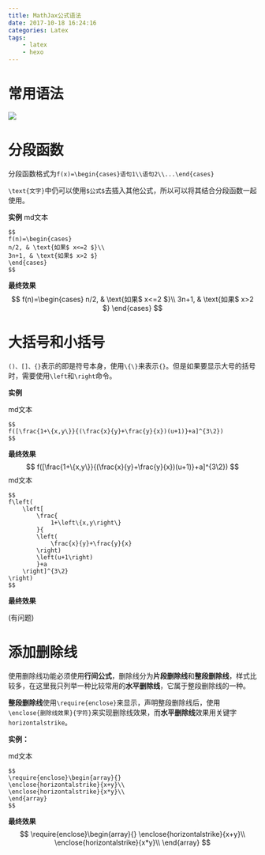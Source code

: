 ```yaml
---
title: MathJax公式语法
date: 2017-10-18 16:24:16
categories: Latex
tags:
    - latex
    - hexo
---
```


# 常用语法

![](/images/2017-10-19-Latex-HexoMathJax-0.jpg)

# 分段函数

分段函数格式为`f(x)=\begin{cases}语句1\\语句2\\...\end{cases}`

`\text{文字}`中仍可以使用`$公式$`去插入其他公式，所以可以将其结合分段函数一起使用。

**实例**
md文本

```
$$ 
f(n)=\begin{cases}
n/2, & \text{如果$ x<=2 $}\\
3n+1, & \text{如果$ x>2 $}
\end{cases}
$$
```

**最终效果**
$$
f(n)=\begin{cases}
n/2, & \text{如果$ x<=2 $}\\
3n+1, & \text{如果$ x>2 $}
\end{cases}
$$

# 大括号和小括号

`()、[]、{}`表示的即是符号本身，使用`\{\}`来表示`{}`。但是如果要显示大号的括号时，需要使用`\left`和`\right`命令。

**实例**

md文本

```
$$
f([\frac{1+\{x,y\}}{(\frac{x}{y}+\frac{y}{x})(u+1)}+a]^{3\2})
$$
```

**最终效果**
$$
f([\frac{1+\{x,y\}}{(\frac{x}{y}+\frac{y}{x})(u+1)}+a]^{3\2})
$$
md文本

```
$$
f\left(
    \left[
        \frac{
            1+\left\{x,y\right\}
        }{
        \left(
            \frac{x}{y}+\frac{y}{x}
        \right)
        \left(u+1\right)
        }+a
    \right]^{3\2}
\right)
$$
```

**最终效果**

(有问题)

# 添加删除线

使用删除线功能必须使用**行间公式**，删除线分为**片段删除线**和**整段删除线**，样式比较多，在这里我只列举一种比较常用的**水平删除线**，它属于整段删除线的一种。

**整段删除线**使用`\require{enclose}`来显示，声明整段删除线后，使用`\enclose{删除线效果}{字符}`来实现删除线效果，而**水平删除线**效果用关键字`horizontalstrike`。

**实例：**

md文本

```
$$
\require{enclose}\begin{array}{}
\enclose{horizontalstrike}{x+y}\\
\enclose{horizontalstrike}{x*y}\\
\end{array}
$$
```

**最终效果**
$$
\require{enclose}\begin{array}{}
\enclose{horizontalstrike}{x+y}\\
\enclose{horizontalstrike}{x*y}\\
\end{array}
$$
